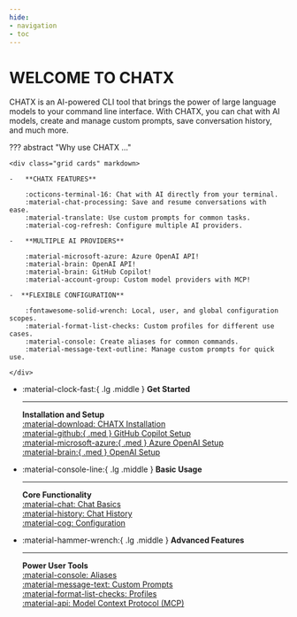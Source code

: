 ```yaml
---
hide:
- navigation
- toc
---
```

# WELCOME TO CHATX

CHATX is an AI-powered CLI tool that brings the power of large language models to your command line interface. With CHATX, you can chat with AI models, create and manage custom prompts, save conversation history, and much more.

??? abstract "Why use CHATX ..."

    <div class="grid cards" markdown>

    -   **CHATX FEATURES**  

        :octicons-terminal-16: Chat with AI directly from your terminal.  
        :material-chat-processing: Save and resume conversations with ease.  
        :material-translate: Use custom prompts for common tasks.  
        :material-cog-refresh: Configure multiple AI providers.  

    -   **MULTIPLE AI PROVIDERS**  

        :material-microsoft-azure: Azure OpenAI API!  
        :material-brain: OpenAI API!  
        :material-brain: GitHub Copilot!  
        :material-account-group: Custom model providers with MCP!  

    -  **FLEXIBLE CONFIGURATION**  

        :fontawesome-solid-wrench: Local, user, and global configuration scopes.  
        :material-format-list-checks: Custom profiles for different use cases.  
        :material-console: Create aliases for common commands.  
        :material-message-text-outline: Manage custom prompts for quick use.  

    </div>

<div class="grid cards" markdown>

-   :material-clock-fast:{ .lg .middle } __Get Started__

    ---

    **Installation and Setup**  
    [:material-download: CHATX Installation](/install-chatx-cli.md)  
    [:material-github:{ .med } GitHub Copilot Setup](/providers/github-copilot.md)  
    [:material-microsoft-azure:{ .med } Azure OpenAI Setup](/providers/azure-openai.md)  
    [:material-brain:{ .med } OpenAI Setup](/providers/openai.md)  

-   :material-console-line:{ .lg .middle } __Basic Usage__

    ---

    **Core Functionality**  
    [:material-chat: Chat Basics](/usage/basics.md)  
    [:material-history: Chat History](/usage/chat-history.md)  
    [:material-cog: Configuration](/usage/configuration.md)  

-   :material-hammer-wrench:{ .lg .middle } __Advanced Features__

    ---

    **Power User Tools**  
    [:material-console: Aliases](/advanced/aliases.md)  
    [:material-message-text: Custom Prompts](/advanced/prompts.md)  
    [:material-format-list-checks: Profiles](/advanced/profiles.md)  
    [:material-api: Model Context Protocol (MCP)](/advanced/mcp.md)  

</div>
